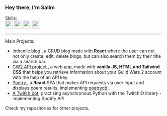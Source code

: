 
### Hey there, I'm Salim
  


Skills: <br>
<img src="https://img.shields.io/badge/React-white?logo=React&color=black" height="25px"> 
<img src="https://img.shields.io/badge/JavaScript-yellow?logo=javascript&color=black" height="25px"> 
<img src="https://img.shields.io/badge/HTML-white?logo=html5&color=white" height="25px"> 
<img src="https://img.shields.io/badge/CSS-white?logo=css3&color=blue" height="25px"> 


<hr>


Main Projects:  <ul class="projects">
                        <li> <a href="https://github.com/inthenile/blog"> Inthenile blog </a>, a CRUD blog made with <b>React</b> where the user can not not only create, edit, delete blogs, but can also search them by their title via a search bar.</li>
                        <li> <a href="https://github.com/inthenile/gw2api"> GW2 API project </a>, a web app, made with <b>vanilla JS, HTML and Tailwind CSS</b> that helps you retrieve information about your Guild Wars 2 account with the help of an API key.</li>
                        <li> <a href="https://github.com/inthenile/poetry-React-app"> Poetry </a>, a <b>React</b> SPA that makes API requests via user input and displays poem results, implementing <a href="https://github.com/thundercomb/poetrydb"> poetrydb </a>.</li>
                        <li><a href="https://github.com/inthenile/mytwitchbot"> A Twitch bot</a>, practising asynchronous Python with the TwitchIO library - implementing Spotify API</li>
                      </ul>
            Check my repositories for other projects.
